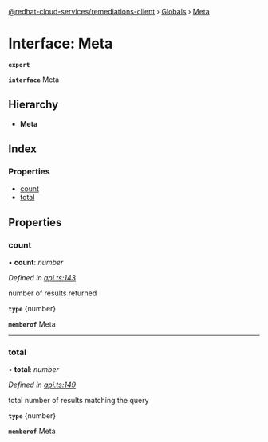 [@redhat-cloud-services/remediations-client](../README.md) › [Globals](../globals.md) › [Meta](meta.md)

# Interface: Meta

**`export`** 

**`interface`** Meta

## Hierarchy

* **Meta**

## Index

### Properties

* [count](meta.md#count)
* [total](meta.md#total)

## Properties

###  count

• **count**: *number*

*Defined in [api.ts:143](https://github.com/RedHatInsights/javascript-clients/blob/master/packages/remediations/api.ts#L143)*

number of results returned

**`type`** {number}

**`memberof`** Meta

___

###  total

• **total**: *number*

*Defined in [api.ts:149](https://github.com/RedHatInsights/javascript-clients/blob/master/packages/remediations/api.ts#L149)*

total number of results matching the query

**`type`** {number}

**`memberof`** Meta
